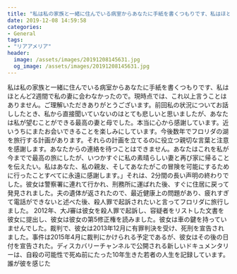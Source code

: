 ```yaml
---
title: "私は私の家族と一緒に住んでいる病室からあなたに手紙を書くつもりです、私はほとんど2週間で私の妻に会わなかったので。"
date: 2019-12-08 14:59:58
categories:
- General
tags:
- "リアアメリア"
header:
  image: /assets/images/20191208145631.jpg
  og_image: /assets/images/20191208145631.jpg
---
```


私は私の家族と一緒に住んでいる病室からあなたに手紙を書くつもりです、私はほとんど2週間で私の妻に会わなかったので。現時点では、これ以上言うことはありません。ご理解いただきありがとうございます。前回私の状況についてお話ししたとき、私から直接聞いていないのはとても悲しいと思いましたが、あなたは私が望むことができる最高の妻と母でした。本当に心から感謝しています。近いうちにまたお会いできることを楽しみにしています。今後数年でフロリダの湖を旅行する計画があります。それらの計画を立てるのに役立つ親切な言葉と注意を感謝します。あなたからの連絡を待つことはできません。あなたはこれを私が今までで最高の旅にしたが、いつかすぐに私の素晴らしい妻と再び家に帰ることを伝えたい。私はあなた、私の親友、そしてあなたがこの冒険を可能にするために行ったことすべてに永遠に感謝します。」それは、2分間の長い声明の終わりでした。彼女は警察署に連れて行かれ、刑務所に運ばれた後、すぐに住居に戻って発見されました。夫の遺体が返されたので、最近健康上の問題があり、疲れすぎて電話ができないと述べた後、殺人罪で起訴されたいと言ってフロリダに旅行しました。 2012年、大J審は彼女を殺人罪で起訴し、容疑者をリストした文書を彼女に提出し、彼女は彼女の第5修正権を読みました。彼女は車の鍵を持っていませんでした。裁判で、彼女は2013年12月に有罪判決を受け、死刑を宣告されました。事件は2015年4月に裁判にかけられる予定であるが、彼女はその後の日付を宣告された。ディスカバリーチャンネルで公開される新しいドキュメンタリーは、自殺の可能性で死ぬ前にたった10年生きた若者の人生を記録しています。誰が彼を感じた

